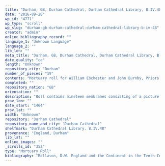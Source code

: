 ```yaml
---
title: "Durham, GB, Durham Cathedral, Durham Cathedral Library, B.IV.48"
date: "2016-09-28"
wp_id: "4771"
wp_type: "scroll"
wp_slug: "durham-gb-durham-cathedral-durham-cathedral-library-b-iv-48"
creator: "admin"
online_bibliography_record: ""
language_1: "Unknown Language"
language_2: ""
lib_lon: ""
meta_title: "Durham, GB, Durham Cathedral, Durham Cathedral Library, B.IV.48"
date_quality: "ca"
length: "Unknown"
repository_city: "Durham"
number_of_pieces: "19"
contents: "Mortuary roll for William Ebchester and John Burnby, Priors of Durham (after 1464) This is the most complete Durham survival."
completed: ""
repository_nation: "GB"
orientation: ""
description: "Roll contains nineteen membranes consisting of a picture membrane, an encyclical letter, and 637 tituli, with a contemporary leather cover."
prov_lon: ""
date_start: "1464"
prov_lat: ""
width: "Unknown"
repository: "Durham Cathedral"
repository_name_and_city: "Durham Cathedral"
shelfmark: "Durham Cathedral Library, B.IV.48"
provenance: "England, Durham"
lib_lat: ""
online_images: ""
_scrolls_id: "352"
type: "Mortuary Roll"
bibliography: "Rollason, D.W. England and the Continent in the Tenth Century: Studies in Memory of Wilhelm Levison. Brepols: Turnhout, 2011, 215."
---
```



